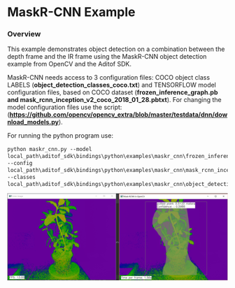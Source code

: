 # MaskR-CNN Example

### Overview
This example  demonstrates object detection on a combination between the depth frame and the IR frame using the MaskR-CNN object detection example from OpenCV and the Aditof SDK.

MaskR-CNN needs access to 3 configuration files: COCO object class LABELS (**object_detection_classes_coco.txt**) and TENSORFLOW model configuration files, based on COCO dataset (**frozen_inference_graph.pb and mask_rcnn_inception_v2_coco_2018_01_28.pbtxt**). For changing the model configuration files use the script:(**https://github.com/opencv/opencv_extra/blob/master/testdata/dnn/download_models.py**).

For running the python program use:
```console
python maskr_cnn.py --model local_path\aditof_sdk\bindings\python\examples\maskr_cnn\frozen_inference_graph.pb --config local_path\aditof_sdk\bindings\python\examples\maskr_cnn\mask_rcnn_inception_v2_coco_2018_01_28.pbtxt --classes local_path\aditof_sdk\bindings\python\examples\maskr_cnn\object_detection_classes_coco.txt
```

![Display Image](/doc/img/maskrcnn_python.png) 
